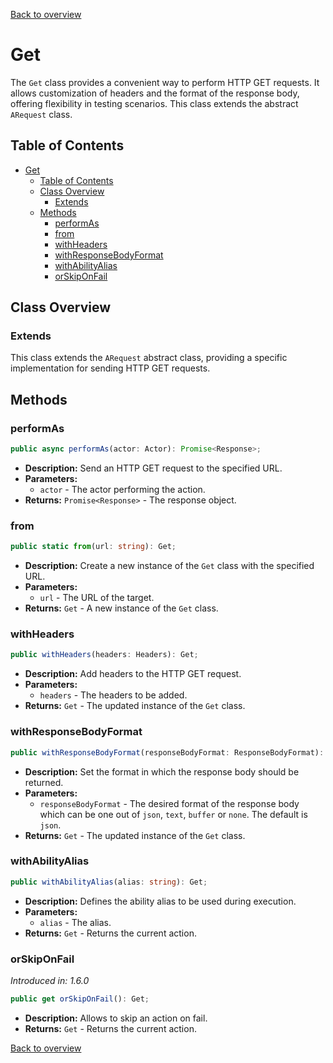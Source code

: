 [Back to overview](../../screenplay_elements.md)

# Get

The `Get` class provides a convenient way to perform HTTP GET requests. It allows customization of headers and the format of the response body, offering flexibility in testing scenarios. This class extends the abstract `ARequest` class. 

## Table of Contents

- [Get](#get)
  - [Table of Contents](#table-of-contents)
  - [Class Overview](#class-overview)
    - [Extends](#extends)
  - [Methods](#methods)
    - [performAs](#performas)
    - [from](#from)
    - [withHeaders](#withheaders)
    - [withResponseBodyFormat](#withresponsebodyformat)
    - [withAbilityAlias](#withabilityalias)
    - [orSkipOnFail](#orskiponfail)

## Class Overview

### Extends

This class extends the `ARequest` abstract class, providing a specific implementation for sending HTTP GET requests.

## Methods

### performAs

```typescript
public async performAs(actor: Actor): Promise<Response>;
```

- **Description:** Send an HTTP GET request to the specified URL.
- **Parameters:**
  - `actor` - The actor performing the action.
- **Returns:** `Promise<Response>` - The response object.

### from

```typescript
public static from(url: string): Get;
```

- **Description:** Create a new instance of the `Get` class with the specified URL.
- **Parameters:**
  - `url` - The URL of the target.
- **Returns:** `Get` - A new instance of the `Get` class.

### withHeaders

```typescript
public withHeaders(headers: Headers): Get;
```

- **Description:** Add headers to the HTTP GET request.
- **Parameters:**
  - `headers` - The headers to be added.
- **Returns:** `Get` - The updated instance of the `Get` class.

### withResponseBodyFormat

```typescript
public withResponseBodyFormat(responseBodyFormat: ResponseBodyFormat): Get;
```

- **Description:** Set the format in which the response body should be returned.
- **Parameters:**
  - `responseBodyFormat` - The desired format of the response body which can be one out of `json`, `text`, `buffer` or `none`. The default is `json`.
- **Returns:** `Get` - The updated instance of the `Get` class.

### withAbilityAlias

```typescript
public withAbilityAlias(alias: string): Get;
```

- **Description:** Defines the ability alias to be used during execution.
- **Parameters:**
  - `alias` - The alias.
- **Returns:** `Get` - Returns the current action.

### orSkipOnFail

*Introduced in: 1.6.0*

```typescript
public get orSkipOnFail(): Get;
```

- **Description:** Allows to skip an action on fail.
- **Returns:** `Get` - Returns the current action.

[Back to overview](../../screenplay_elements.md)